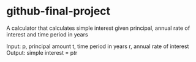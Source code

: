 # github-final-project
A calculator that calculates simple interest given principal, annual rate of interest and time period in years

Input:
  p, principal amount
  t, time period in years 
  r, annual rate of interest
Output:
  simple interest = p*t*r
